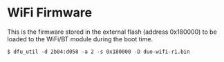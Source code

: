 # WiFi Firmware

This is the firmware stored in the external flash (address 0x180000) to be loaded to the WiFi/BT module during the boot time.

	$ dfu_util -d 2b04:d058 -a 2 -s 0x180000 -D duo-wifi-r1.bin


